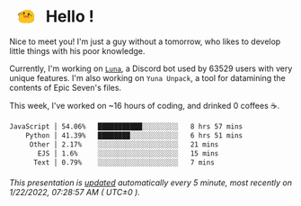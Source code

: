 <h1>   <img src="./spoink.gif" style="vertical-align:middle;" width="30px">   Hello ! </h1>

Nice to meet you! I'm just a guy without a tomorrow, who likes to develop little things with his poor knowledge.

Currently, I'm working on <a href='https://github.com/Asgarrrr/Luna'>`Luna`</a>, a Discord bot used by 63529 users with very unique features. I'm also working on `Yuna Unpack`, a tool for datamining the contents of Epic Seven's files.

This week, I've worked on ~16 hours of coding, and drinked 0 coffees ☕.

```
JavaScript │ 54.06%   ███████████░░░░░░░░░   8 hrs 57 mins
    Python │ 41.39%   ████████░░░░░░░░░░░░   6 hrs 51 mins
     Other │ 2.17%    ░░░░░░░░░░░░░░░░░░░░   21 mins
       EJS │ 1.6%     ░░░░░░░░░░░░░░░░░░░░   15 mins
      Text │ 0.79%    ░░░░░░░░░░░░░░░░░░░░   7 mins
```

###### This presentation is [updated](https://github.com/Asgarrrr) automatically every 5 minute, most recently on 1/22/2022, 07:28:57 AM ( UTC±0 ).